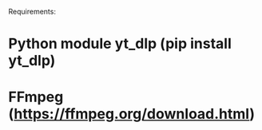 Requirements:

# Python module yt_dlp (pip install yt_dlp)
# FFmpeg (https://ffmpeg.org/download.html)

    
